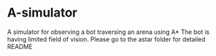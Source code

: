 # A-simulator
A simulator for observing a bot traversing an arena using A*
The bot is having limited field of vision. Please go to the astar folder for detailed README
